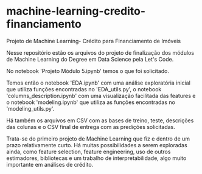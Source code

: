 # machine-learning-credito-financiamento
Projeto de Machine Learning- Crédito para Financiamento de Imóveis

Nesse repositório estão os arquivos do projeto de finalização dos módulos de Machine Learning do Degree em Data Science pela Let's Code.

No notebook 'Projeto Módulo 5.ipynb' temos o que foi solicitado.

Temos então o notebook 'EDA.ipynb' com uma análise exploratória inicial que utiliza funções encontradas no 'EDA_utils.py', o notebook 'columns_description.ipynb' com uma visualização facilitada das features e o notebook 'modeling.ipynb' que utiliza as funções encontradas no 'modeling_utils.py'.

Há também os arquivos em CSV com as bases de treino, teste, descrições das colunas e o CSV final de entrega com as predições solicitadas.

Trata-se do primeiro projeto de Machine Learning que fiz e dentro de um prazo relativamente curto. Há muitas possibilidades a serem exploradas ainda, como feature selection, feature engineering, uso de outros estimadores, bibliotecas e um trabalho de interpretabilidade, algo muito importante em análises de crédito.

